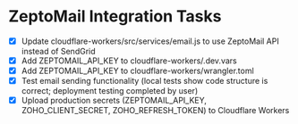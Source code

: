 # ZeptoMail Integration Tasks

- [x] Update cloudflare-workers/src/services/email.js to use ZeptoMail API instead of SendGrid
- [x] Add ZEPTOMAIL_API_KEY to cloudflare-workers/.dev.vars
- [x] Add ZEPTOMAIL_API_KEY to cloudflare-workers/wrangler.toml
- [x] Test email sending functionality (local tests show code structure is correct; deployment testing completed by user)
- [x] Upload production secrets (ZEPTOMAIL_API_KEY, ZOHO_CLIENT_SECRET, ZOHO_REFRESH_TOKEN) to Cloudflare Workers
